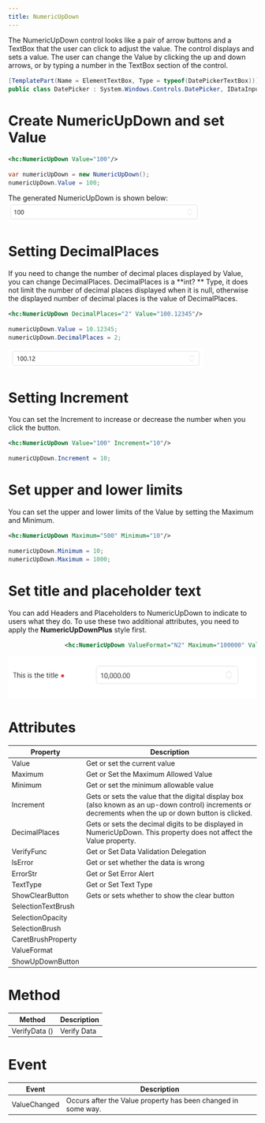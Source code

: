 ```yaml
---
title: NumericUpDown
---
```


The NumericUpDown control looks like a pair of arrow buttons and a TextBox that the user can click to adjust the value. The control displays and sets a value. The user can change the Value by clicking the up and down arrows, or by typing a number in the TextBox section of the control.

``` CS
[TemplatePart(Name = ElementTextBox, Type = typeof(DatePickerTextBox))]
public class DatePicker : System.Windows.Controls.DatePicker, IDataInput
```

# Create NumericUpDown and set Value

``` XML
<hc:NumericUpDown Value="100"/>
```

``` CS
var numericUpDown = new NumericUpDown();
numericUpDown.Value = 100;
```

The generated NumericUpDown is shown below:![NumericUpDown](https://raw.githubusercontent.com/HandyOrg/HandyOrgResource/master/HandyControl/Doc/extend_controls/NumericUpDown_1.png)

# Setting DecimalPlaces

If you need to change the number of decimal places displayed by Value, you can change DecimalPlaces. DecimalPlaces is a **int? ** Type, it does not limit the number of decimal places displayed when it is null, otherwise the displayed number of decimal places is the value of DecimalPlaces.

``` XML
<hc:NumericUpDown DecimalPlaces="2" Value="100.12345"/>
```

``` CS
numericUpDown.Value = 10.12345;
numericUpDown.DecimalPlaces = 2;
```

![NumericUpDown](https://raw.githubusercontent.com/HandyOrg/HandyOrgResource/master/HandyControl/Doc/extend_controls/NumericUpDown_2.png)

# Setting Increment

You can set the Increment to increase or decrease the number when you click the button.

``` XML
<hc:NumericUpDown Value="100" Increment="10"/>
```

``` CS
numericUpDown.Increment = 10;
```

# Set upper and lower limits

You can set the upper and lower limits of the Value by setting the Maximum and Minimum.

``` XML
<hc:NumericUpDown Maximum="500" Minimum="10"/>
```

``` CS
numericUpDown.Minimum = 10;
numericUpDown.Maximum = 1000;
```

# Set title and placeholder text

You can add Headers and Placeholders to NumericUpDown to indicate to users what they do. To use these two additional attributes, you need to apply the **NumericUpDownPlus** style first.

``` XML
                <hc:NumericUpDown ValueFormat="N2" Maximum="100000" Value="10000" Width="380" hc:InfoElement.TitleWidth="140" hc:InfoElement.Placeholder="Please enter the content" hc:InfoElement.TitlePlacement="Left" hc:InfoElement.Title="This is the title" Style="{StaticResource NumericUpDownExtend}" hc:InfoElement.Necessary="True" Margin="0,32,0,0"/>
```

![NumericUpDown](https://raw.githubusercontent.com/HandyOrg/HandyOrgResource/master/HandyControl/Doc/extend_controls/NumericUpDown_3.png)

# Attributes
| Property | Description |
| ---------------- | ------------------ |
| Value | Get or set the current value |
| Maximum | Get or Set the Maximum Allowed Value |
| Minimum | Get or set the minimum allowable value |
| Increment | Gets or sets the value that the digital display box (also known as an up-down control) increments or decrements when the up or down button is clicked. |
| DecimalPlaces | Gets or sets the decimal digits to be displayed in NumericUpDown. This property does not affect the Value property. |
| VerifyFunc | Get or Set Data Validation Delegation |
| IsError | Get or set whether the data is wrong |
| ErrorStr | Get or Set Error Alert |
| TextType | Get or Set Text Type |
| ShowClearButton | Gets or sets whether to show the clear button |
|SelectionTextBrush||
|SelectionOpacity||
|SelectionBrush||
|CaretBrushProperty||
|ValueFormat||
|ShowUpDownButton||

# Method
| Method | Description |
| ---------------- | ------------------ |
| VerifyData () | Verify Data |

# Event
| Event | Description |
| ---------------- | ------------------ |
| ValueChanged | Occurs after the Value property has been changed in some way. |